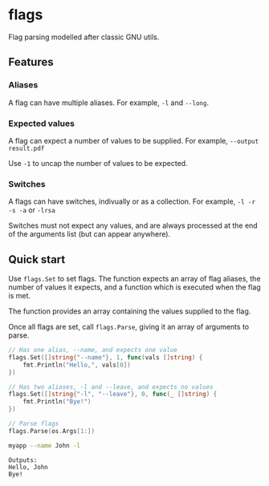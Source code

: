 # flags

Flag parsing modelled after classic GNU utils.

## Features

### Aliases

A flag can have multiple aliases. For example, `-l` and `--long`.

### Expected values

A flag can expect a number of values to be supplied. For example, `--output result.pdf`

Use `-1` to uncap the number of values to be expected.

### Switches

A flags can have switches, indivually or as a collection. For example, `-l -r -s -a` or `-lrsa`

Switches must not expect any values, and are always processed at the end of the arguments list (but can appear anywhere).

## Quick start

Use `flags.Set` to set flags. The function expects an array of flag aliases, the number of values it expects, and a function which is executed when the flag is met.

The function provides an array containing the values supplied to the flag.

Once all flags are set, call `flags.Parse`, giving it an array of arguments to parse.

```go
// Has one alias, --name, and expects one value
flags.Set([]string{"--name"}, 1, func(vals []string) {
    fmt.Println("Hello,", vals[0])
})

// Has two aliases, -l and --leave, and expects no values
flags.Set([]string{"-l", "--leave"}, 0, func(_ []string) {
    fmt.Println("Bye!")
})

// Parse flags
flags.Parse(os.Args[1:])
```

```sh
myapp --name John -l
```

```
Outputs:
Hello, John
Bye!
```